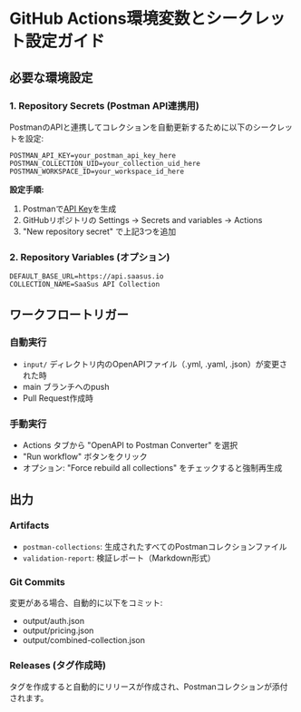 # GitHub Actions環境変数とシークレット設定ガイド

## 必要な環境設定

### 1. Repository Secrets (Postman API連携用)

PostmanのAPIと連携してコレクションを自動更新するために以下のシークレットを設定:

```
POSTMAN_API_KEY=your_postman_api_key_here
POSTMAN_COLLECTION_UID=your_collection_uid_here
POSTMAN_WORKSPACE_ID=your_workspace_id_here
```

**設定手順:**
1. Postmanで[API Key](https://web.postman.co/settings/me/api-keys)を生成
2. GitHubリポジトリの Settings → Secrets and variables → Actions
3. "New repository secret" で上記3つを追加

### 2. Repository Variables (オプション)
```
DEFAULT_BASE_URL=https://api.saasus.io
COLLECTION_NAME=SaaSus API Collection
```

## ワークフロートリガー

### 自動実行
- `input/` ディレクトリ内のOpenAPIファイル（.yml, .yaml, .json）が変更された時
- main ブランチへのpush
- Pull Request作成時

### 手動実行
- Actions タブから "OpenAPI to Postman Converter" を選択
- "Run workflow" ボタンをクリック
- オプション: "Force rebuild all collections" をチェックすると強制再生成

## 出力

### Artifacts
- `postman-collections`: 生成されたすべてのPostmanコレクションファイル
- `validation-report`: 検証レポート（Markdown形式）

### Git Commits
変更がある場合、自動的に以下をコミット:
- output/auth.json
- output/pricing.json  
- output/combined-collection.json

### Releases (タグ作成時)
タグを作成すると自動的にリリースが作成され、Postmanコレクションが添付されます。
